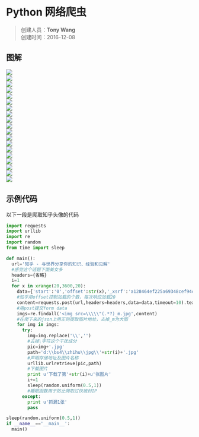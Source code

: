 # Python 网络爬虫
>创建人员：**Tony Wang**   
>创建时间：2016-12-08


## 图解
![](assets/share/20161211/python-001.png)  
![](assets/share/20161211/python-002.png)  
![](assets/share/20161211/python-003.png)  
![](assets/share/20161211/python-004.png)  
![](assets/share/20161211/python-005.png)  
![](assets/share/20161211/python-006.png)  
![](assets/share/20161211/python-007.png)  
![](assets/share/20161211/python-008.png)  
![](assets/share/20161211/python-009.png)  
![](assets/share/20161211/python-010.png)  
![](assets/share/20161211/python-011.png)  
![](assets/share/20161211/python-012.png)  
![](assets/share/20161211/python-013.png)  
![](assets/share/20161211/python-014.png)  
![](assets/share/20161211/python-015.png)  
![](assets/share/20161211/python-016.png)  
![](assets/share/20161211/python-017.png)  
![](assets/share/20161211/python-018.png)  
![](assets/share/20161211/python-019.png)  

## 示例代码
以下一段是爬取知乎头像的代码
```python
import requests
import urllib
import re
import random
from time import sleep

def main():
  url='知乎 - 与世界分享你的知识、经验和见解'
  #感觉这个话题下面美女多
  headers={省略}
  i=1
  for x in xrange(20,3600,20):
    data={'start':'0','offset':str(x),'_xsrf':'a128464ef225a69348cef94c38f4e428'}
    #知乎用offset控制加载的个数，每次响应加载20
    content=requests.post(url,headers=headers,data=data,timeout=10).text
    #用post提交form data
    imgs=re.findall('<img src=\\\\\"(.*?)_m.jpg',content)
    #在爬下来的json上用正则提取图片地址，去掉_m为大图
    for img in imgs:
      try:
        img=img.replace('\\','')
        #去掉\字符这个干扰成分
        pic=img+'.jpg'
        path='d:\\bs4\\zhihu\\jpg\\'+str(i)+'.jpg'
        #声明存储地址及图片名称
        urllib.urlretrieve(pic,path)
        #下载图片
        print u'下载了第'+str(i)+u'张图片'
        i+=1
        sleep(random.uniform(0.5,1))
        #睡眠函数用于防止爬取过快被封IP
      except:
        print u'抓漏1张'
        pass

sleep(random.uniform(0.5,1))
if __name__=='__main__':
  main()

```

